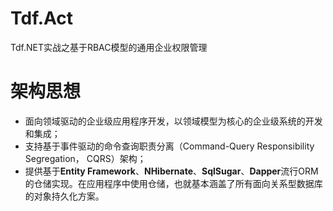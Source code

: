 # Tdf.Act
Tdf.NET实战之基于RBAC模型的通用企业权限管理

# 架构思想
- 面向领域驱动的企业级应用程序开发，以领域模型为核心的企业级系统的开发和集成；
- 支持基于事件驱动的命令查询职责分离（Command-Query Responsibility Segregation， CQRS）架构；
- 提供基于**Entity Framework**、**NHibernate**、**SqlSugar**、**Dapper**流行ORM的仓储实现。在应用程序中使用仓储，也就基本涵盖了所有面向关系型数据库的对象持久化方案。
